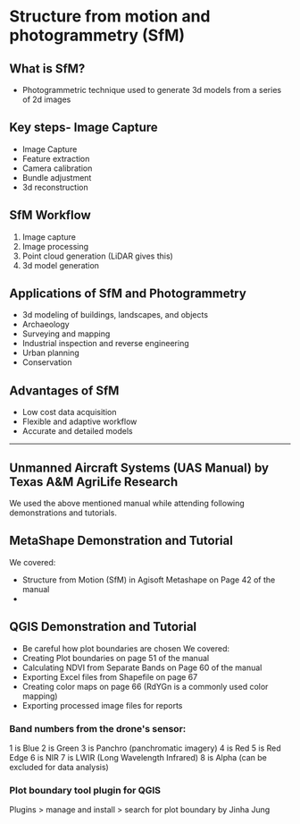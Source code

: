 # Structure from motion and photogrammetry (SfM)
## What is SfM?
- Photogrammetric technique used to generate 3d models from a series of 2d images
## Key steps- Image Capture
- Image Capture
- Feature extraction
- Camera calibration
- Bundle adjustment
- 3d reconstruction
## SfM Workflow
1. Image capture
2. Image processing
3. Point cloud generation (LiDAR gives this)
4. 3d model generation
## Applications of SfM and Photogrammetry
- 3d modeling of buildings, landscapes, and objects
- Archaeology
- Surveying and mapping
- Industrial inspection and reverse engineering
- Urban planning
- Conservation
## Advantages of SfM
- Low cost data acquisition
- Flexible and adaptive workflow
- Accurate and detailed models
--- 
## Unmanned Aircraft Systems (UAS Manual) by Texas A&M AgriLife Research
We used the above mentioned manual while attending following demonstrations and tutorials.
## MetaShape Demonstration and Tutorial
We covered:
- Structure from Motion (SfM) in Agisoft Metashape on Page 42 of the manual
- 

## QGIS Demonstration and Tutorial
- Be careful how plot boundaries are chosen
We covered:
- Creating Plot boundaries on page 51 of the manual
- Calculating NDVI from Separate Bands on Page 60 of the manual
- Exporting Excel files from Shapefile on page 67
- Creating color maps on page 66 (RdYGn is a commonly used color mapping)
- Exporting processed image files for reports
### Band numbers from the drone's sensor: 
1 is Blue
2 is Green 
3 is Panchro (panchromatic imagery) 
4 is Red 
5 is Red Edge
6 is NIR 
7 is LWIR (Long Wavelength Infrared) 
8 is Alpha (can be excluded for data analysis) 

### Plot boundary tool plugin for QGIS
Plugins > manage and install > search for plot boundary by Jinha Jung